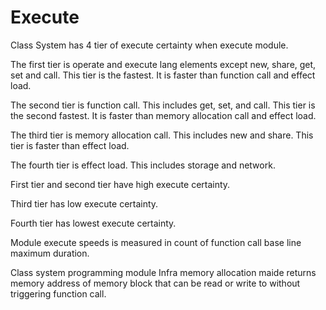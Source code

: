 # Execute

Class System has 4 tier of execute certainty when execute module.

The first tier is operate and execute lang elements except new, share, get, set and call.
This tier is the fastest. It is faster than function call and effect load.

The second tier is function call. This includes get, set, and call.
This tier is the second fastest. It is faster than memory allocation call and effect load.

The third tier is memory allocation call. This includes new and share.
This tier is faster than effect load.

The fourth tier is effect load. This includes storage and network.

First tier and second tier have high execute certainty.

Third tier has low execute certainty.

Fourth tier has lowest execute certainty.

Module execute speeds is measured in count of function call base line maximum duration.

Class system programming module Infra memory allocation maide returns
memory address of memory block that can be read or write to without triggering function call.